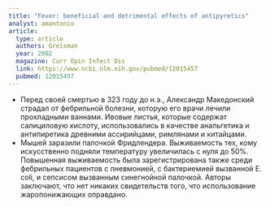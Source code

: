 ```yaml
---
title: "Fever: beneficial and detrimental effects of antipyretics"
analyst: amantonio
article:
  type: article
  authors: Greisman
  year: 2002
  magazine: Curr Opin Infect Dis
  link: https://www.ncbi.nlm.nih.gov/pubmed/12015457
  pubmed: 12015457
---
```


- Перед своей смертью в 323 году до н.э., Александр Македонский страдал от фебрильной болезни, которую его врачи лечили прохладными ваннами. Ивовые листья, которые содержат салициловую кислоту, использовались в качестве анальгетика и антипиретика древними ассирийцами, римлянами и китайцами.
- Мышей заразили палочкой Фридлендера. Выживаемость тех, кому искусственно подняли температуру увеличилась с нуля до 50%.
Повышенная выживаемость была зарегистрирована также среди фебрильных пациентов с пневмонией, с бактериемией вызванной E. coli, и сепсисом вызванным синегнойной палочкой.
Авторы заключают, что нет никаких свидетельств того, что использование жаропонижающих оправдано.
